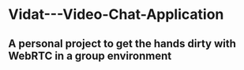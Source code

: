 # Vidat---Video-Chat-Application
## A personal project to get the hands dirty with WebRTC in a group environment